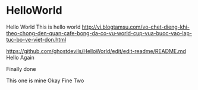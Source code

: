 # HelloWorld
Hello World
This is hello world
http://vi.blogtamsu.com/vo-chet-dieng-khi-theo-chong-den-quan-cafe-bong-da-co-vu-world-cup-vua-buoc-vao-lap-tuc-bo-ve-viet-don.html

https://github.com/ghostdevils/HelloWorld/edit/edit-readme/README.md
Hello
Again

Finally done

This one is mine
Okay
Fine
Two
